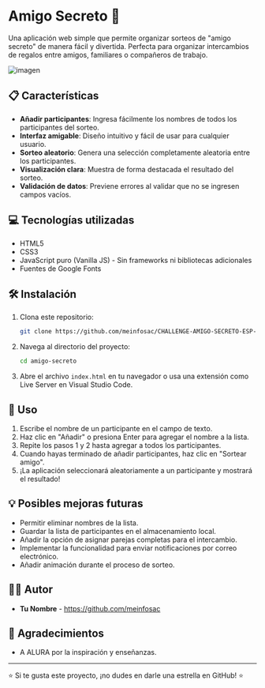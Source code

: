 # Amigo Secreto 🎁

Una aplicación web simple que permite organizar sorteos de "amigo secreto" de manera fácil y divertida. Perfecta para organizar intercambios de regalos entre amigos, familiares o compañeros de trabajo.

![imagen](https://github.com/user-attachments/assets/f7fd657a-6d35-42bb-b6ae-9274a5e5e64b)


## 📋 Características

- **Añadir participantes**: Ingresa fácilmente los nombres de todos los participantes del sorteo.
- **Interfaz amigable**: Diseño intuitivo y fácil de usar para cualquier usuario.
- **Sorteo aleatorio**: Genera una selección completamente aleatoria entre los participantes.
- **Visualización clara**: Muestra de forma destacada el resultado del sorteo.
- **Validación de datos**: Previene errores al validar que no se ingresen campos vacíos.

## 💻 Tecnologías utilizadas

- HTML5
- CSS3
- JavaScript puro (Vanilla JS) - Sin frameworks ni bibliotecas adicionales
- Fuentes de Google Fonts

## 🛠️ Instalación

1. Clona este repositorio:
   ```bash
   git clone https://github.com/meinfosac/CHALLENGE-AMIGO-SECRETO-ESP-MAIN.git
   ```

2. Navega al directorio del proyecto:
   ```bash
   cd amigo-secreto
   ```

3. Abre el archivo `index.html` en tu navegador o usa una extensión como Live Server en Visual Studio Code.

## 📖 Uso

1. Escribe el nombre de un participante en el campo de texto.
2. Haz clic en "Añadir" o presiona Enter para agregar el nombre a la lista.
3. Repite los pasos 1 y 2 hasta agregar a todos los participantes.
4. Cuando hayas terminado de añadir participantes, haz clic en "Sortear amigo".
5. ¡La aplicación seleccionará aleatoriamente a un participante y mostrará el resultado!

## 💡 Posibles mejoras futuras

- Permitir eliminar nombres de la lista.
- Guardar la lista de participantes en el almacenamiento local.
- Añadir la opción de asignar parejas completas para el intercambio.
- Implementar la funcionalidad para enviar notificaciones por correo electrónico.
- Añadir animación durante el proceso de sorteo.

## 👨‍💻 Autor

- **Tu Nombre** - https://github.com/meinfosac

## 🙏 Agradecimientos

- A ALURA por la inspiración y enseñanzas.

---

⭐️ Si te gusta este proyecto, ¡no dudes en darle una estrella en GitHub! ⭐️
